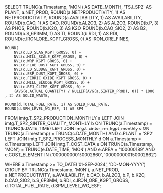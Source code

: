 SELECT 
    TRUNC(a.Timestamp, 'MON') AS DATE_MONTH,
    'TSJ_SP2' AS PLANT,
    a.NET_PROD,
    ROUND(a.NETPRODUCTIVITY, 1) AS NETPRODUCTIVITY,
    ROUND(a.AVAILABILITY, 1) AS AVAILABILITY,
    ROUND(b.CAO, 1) AS CAO,
    ROUND(b.AL2O3, 2) AS AL2O3,
    ROUND(b.P, 3) AS PHOS,
    ROUND(b.K2O, 3) AS K2O,
    ROUND(b.CAO_SIO2, 2) AS B2,
    ROUND(b.S_6P3MM, 1) AS TI,
    ROUND(b.RDI, 1) AS RDI,
    ROUND(c.IRON_ORE_KGPT_GROSS, 0) AS IRON_ORE_FINES,

    ROUND(
        NVL(c.LD_SLAG_KGPT_GROSS, 0) +
        NVL(c.MILL_SCALE_KGPT_GROSS, 0) +
        NVL(c.WRP_KGPT_GROSS, 0) +
        NVL(c.FLUE_DUST_KGPT_GROSS, 0) +
        NVL(c.LD_SLUDGE_KGPT_GROSS, 0) +
        NVL(c.ESP_DUST_KGPT_GROSS, 0) +
        NVL(c.FERRIC_OXIDE_KGPT_GROSS, 0) +
        NVL(c.MILL_SLUDGE_KGPT_GROSS, 0) +
        NVL(c.REJ_CLIME_KGPT_GROSS, 0) +
        (AVG(e.ACTUAL_QUANTITY) / NULLIF(AVG(a.SINTER_PROD), 0)) * 1000
    , 2) AS SOLID_WASTE,

    ROUND(d.TOTAL_FUEL_RATE, 1) AS SOLID_FUEL_RATE,
    ROUND(d.SPM_LEVEL_WG_ESP, 1) AS SPM

FROM imtg.T_SP2_PRODUCTION_MONTHLY a
LEFT JOIN imtg.T_SP2_SINTER_QUALITY_MONTHLY b
    ON TRUNC(a.Timestamp) = TRUNC(b.DATE_TIME)
LEFT JOIN imtg.t_sinter_rm_kgpt_monthly c
    ON TRUNC(a.Timestamp) = TRUNC(c.DATE_MONTH)
    AND c.PLANT = 'SP2'
LEFT JOIN imtg.T_SP2_PROCESS_MONTHLY d
    ON a.Timestamp = d.Timestamp
LEFT JOIN imtg.T_COST_DATA e
    ON TRUNC(a.Timestamp, 'MON') = TRUNC(e.DATE_TIME, 'MON')
    AND e.AREA = '100000189'
    AND e.COST_ELEMENT IN ('000000000150002860', '000000000150002862')

WHERE a.Timestamp >= TO_DATE('01-SEP-2024', 'DD-MON-YYYY')
GROUP BY 
    TRUNC(a.Timestamp, 'MON'),
    a.NET_PROD,
    a.NETPRODUCTIVITY,
    a.AVAILABILITY,
    b.CAO,
    b.AL2O3,
    b.P,
    b.K2O,
    b.CAO_SIO2,
    b.S_6P3MM,
    b.RDI,
    c.IRON_ORE_KGPT_GROSS,
    d.TOTAL_FUEL_RATE,
    d.SPM_LEVEL_WG_ESP;